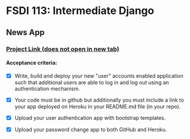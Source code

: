 # FSDI 113: Intermediate Django

## News App

### [Project Link (does not open in new tab)](https://intense-cove-40322.herokuapp.com)

#### Acceptance criteria:

- [x] Write, build and deploy your new "user" accounts enabled application such that additional users are able to log in and log out using an authentication mechanism.

- [x] Your code must be in github but additionally you must include a link to your app deployed on Heroku in your README.md file (in your repo).

- [x] Upload your user authentication app with bootstrap templates.

- [x] Upload your password change app to both GitHub and Heroku.